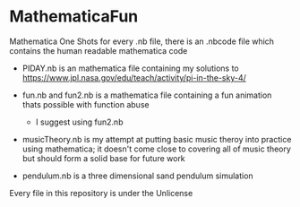 # MathematicaFun
Mathematica One Shots
for every .nb file, there is an .nbcode file which contains the human readable mathematica code

* PIDAY.nb is an mathematica file containing my solutions to https://www.jpl.nasa.gov/edu/teach/activity/pi-in-the-sky-4/

* fun.nb and fun2.nb is a mathematica file containing a fun animation thats possible with function abuse
  * I suggest using fun2.nb

* musicTheory.nb is my attempt at putting basic music theroy into practice using mathematica; it doesn't come close to covering all of music theory but should form a solid base for future work

* pendulum.nb is a three dimensional sand pendulum simulation

Every file in this repository is under the Unlicense
